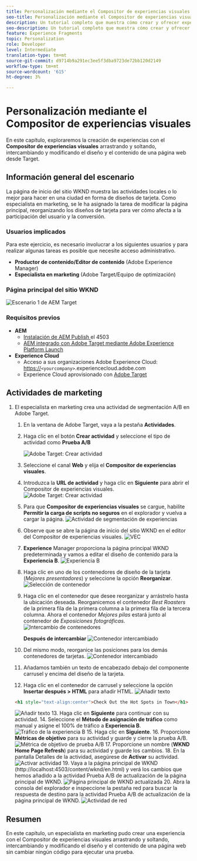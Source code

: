 ```yaml
---
title: Personalización mediante el Compositor de experiencias visuales de Adobe Target
seo-title: Personalización mediante el Compositor de experiencias visuales (VEC) de Adobe Target
description: Un tutorial completo que muestra cómo crear y ofrecer experiencias personalizadas con el Compositor de experiencias visuales (VEC) de Adobe Target.
seo-description: Un tutorial completo que muestra cómo crear y ofrecer experiencias personalizadas con el Compositor de experiencias visuales (VEC) de Adobe Target.
feature: Experience Fragments
topic: Personalization
role: Developer
level: Intermediate
translation-type: tm+mt
source-git-commit: d9714b9a291ec3ee5f3dba9723de72bb120d2149
workflow-type: tm+mt
source-wordcount: '615'
ht-degree: 3%

---
```



# Personalización mediante el Compositor de experiencias visuales

En este capítulo, exploraremos la creación de experiencias con el **Compositor de experiencias visuales** arrastrando y soltando, intercambiando y modificando el diseño y el contenido de una página web desde Target.

## Información general del escenario

La página de inicio del sitio WKND muestra las actividades locales o lo mejor para hacer en una ciudad en forma de diseños de tarjeta. Como especialista en marketing, se le ha asignado la tarea de modificar la página principal, reorganizando los diseños de tarjeta para ver cómo afecta a la participación del usuario y la conversión.

### Usuarios implicados

Para este ejercicio, es necesario involucrar a los siguientes usuarios y para realizar algunas tareas es posible que necesite acceso administrativo.

* **Productor de contenido/Editor de contenido**  (Adobe Experience Manager)
* **Especialista en marketing**  (Adobe Target/Equipo de optimización)

### Página principal del sitio WKND

![Escenario 1 de AEM Target](assets/personalization-use-case-3/aem-target-use-case-3.png)

### Requisitos previos

* **AEM**
   * [Instalación de AEM Publish ](./implementation.md#getting-aem) el 4503
   * [AEM integrado con Adobe Target mediante Adobe Experience Platform Launch](./using-launch-adobe-io.md#aem-target-using-launch-by-adobe)
* **Experience Cloud**
   * Acceso a sus organizaciones Adobe Experience Cloud: <https://>`<yourcompany>`.experiencecloud.adobe.com
   * Experience Cloud aprovisionado con [Adobe Target](https://experiencecloud.adobe.com)

## Actividades de marketing

1. El especialista en marketing crea una actividad de segmentación A/B en Adobe Target.
   1. En la ventana de Adobe Target, vaya a la pestaña **Actividades**.
   2. Haga clic en el botón **Crear actividad** y seleccione el tipo de actividad como **Prueba A/B**

      ![Adobe Target: Crear actividad](assets/personalization-use-case-2/create-ab-activity.png)
   3. Seleccione el canal **Web** y elija el **Compositor de experiencias visuales**.
   4. Introduzca la **URL de actividad** y haga clic en **Siguiente** para abrir el Compositor de experiencias visuales.
      ![Adobe Target: Crear actividad](assets/personalization-use-case-2/create-activity-ab-name.png)
   5. Para que **Compositor de experiencias visuales** se cargue, habilite **Permitir la carga de scripts no seguros** en el explorador y vuelva a cargar la página.
      ![Actividad de segmentación de experiencias](assets/personalization-use-case-1/load-unsafe-scripts.png)
   6. Observe que se abre la página de inicio del sitio WKND en el editor del Compositor de experiencias visuales.
      ![VEC](assets/personalization-use-case-2/vec.png)
   7. **Experience** Manager proporciona la página principal WKND predeterminada y vamos a editar el diseño de contenido para la  **Experiencia B**.
      ![Experiencia B](assets/personalization-use-case-3/use-case3-experience-b.png)
   8. Haga clic en uno de los contenedores de diseño de la tarjeta (*Mejores presentadores*) y seleccione la opción **Reorganizar**.
      ![Selección de contenedor](assets/personalization-use-case-3/container-selection.png)
   9. Haga clic en el contenedor que desee reorganizar y arrástrelo hasta la ubicación deseada. Reorganicemos el contenedor *Best Roasters* de la primera fila de la primera columna a la primera fila de la tercera columna. Ahora el contenedor *Mejores pilas* estará junto al contenedor de *Exposiciones fotográficas*.
      ![Intercambio de contenedores](assets/personalization-use-case-3/container-swap.png)

      **Después de intercambiar**
      ![Contenedor intercambiado](assets/personalization-use-case-3/after-swap-1-3.png)
   10. Del mismo modo, reorganice las posiciones para los demás contenedores de tarjetas.
      ![Contenedor intercambiado](assets/personalization-use-case-3/after-swap-all.png)
   11. Añadamos también un texto de encabezado debajo del componente carrusel y encima del diseño de la tarjeta.
   12. Haga clic en el contenedor de carrusel y seleccione la opción **Insertar después > HTML** para añadir HTML.
      ![Añadir texto](assets/personalization-use-case-3/add-text.png)

      ```html
      <h1 style="text-align:center">Check Out the Hot Spots in Town</h1>
      ```

      ![Añadir texto](assets/personalization-use-case-3/after-changes.png)
   13. Haga clic en **Siguiente** para continuar con su actividad.
   14. Seleccione el **Método de asignación de tráfico** como manual y asigne el 100% de tráfico a **Experiencia B**.
      ![Tráfico de la experiencia B](assets/personalization-use-case-2/traffic.png)
   15. Haga clic en **Siguiente**. 
   16. Proporcione **Métricas de objetivo** para su actividad y guarde y cierre la prueba A/B.
      ![Métrica de objetivo de prueba A/B](assets/personalization-use-case-2/goal-metric.png)
   17. Proporcione un nombre (**WKND Home Page Refresh**) para su actividad y guarde los cambios.
   18. En la pantalla Detalles de la actividad, asegúrese de **Activar** su actividad.
      ![Activar actividad](assets/personalization-use-case-3/save-activity.png)
   19. Vaya a la página principal de WKND (http://localhost:4503/content/wknd/en.html) y verá los cambios que hemos añadido a la actividad Prueba A/B de actualización de la página principal de WKND.
      ![Página principal de WKND actualizada](assets/personalization-use-case-3/activity-result.png)
   20. Abra la consola del explorador e inspeccione la pestaña red para buscar la respuesta de destino para la actividad Prueba A/B de actualización de la página principal de WKND.
      ![Actividad de red](assets/personalization-use-case-3/activity-result.png)

## Resumen

En este capítulo, un especialista en marketing pudo crear una experiencia con el Compositor de experiencias visuales arrastrando y soltando, intercambiando y modificando el diseño y el contenido de una página web sin cambiar ningún código para ejecutar una prueba.
